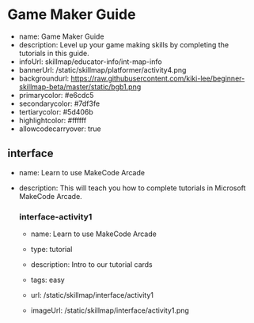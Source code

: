 
# Game Maker Guide
* name: Game Maker Guide
* description: Level up your game making skills by completing the tutorials in this guide.
* infoUrl: skillmap/educator-info/int-map-info
* bannerUrl: /static/skillmap/platformer/activity4.png
* backgroundurl: https://raw.githubusercontent.com/kiki-lee/beginner-skillmap-beta/master/static/bgb1.png  
* primarycolor: #e6cdc5
* secondarycolor: #7df3fe
* tertiarycolor: #5d406b
* highlightcolor: #ffffff
* allowcodecarryover: true



## interface
* name: Learn to use MakeCode Arcade
* description: This will teach you how to complete tutorials in Microsoft MakeCode Arcade.
 

    ### interface-activity1

    * name: Learn to use MakeCode Arcade
    * type: tutorial
    * description: Intro to our tutorial cards
    * tags: easy

    * url: /static/skillmap/interface/activity1 
    * imageUrl: /static/skillmap/interface/activity1.png

